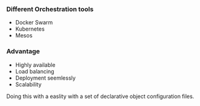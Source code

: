 ### Different Orchestration tools
- Docker Swarm
- Kubernetes
- Mesos

### Advantage
- Highly available
- Load balancing
- Deployment seemlessly
- Scalability

Doing this with a easlity with a set of declarative object configuration files.
